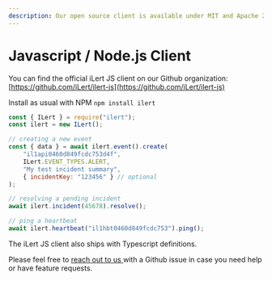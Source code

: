 ```yaml
---
description: Our open source client is available under MIT and Apache 2.0 License.
---
```


# Javascript / Node.js Client

You can find the official iLert JS client on our Github organization: [https://github.com/iLert/ilert-js](https://github.com/iLert/ilert-js)

Install as usual with NPM `npm install ilert`

```javascript
const { ILert } = require("ilert");
const ilert = new ILert();

// creating a new event
const { data } = await ilert.event().create(
    "il1api0460d849fcdc753d4f",
    ILert.EVENT_TYPES.ALERT,
    "My test incident summary",
    { incidentKey: "123456" } // optional
);

// resolving a pending incident
await ilert.incident(45678).resolve();

// ping a heartbeat
await ilert.heartbeat("il1hbt0460d849fcdc753").ping();
```

The iLert JS client also ships with Typescript definitions.

Please feel free to [reach out to us ](../../contact.md)with a Github issue in case you need help or have feature requests.

